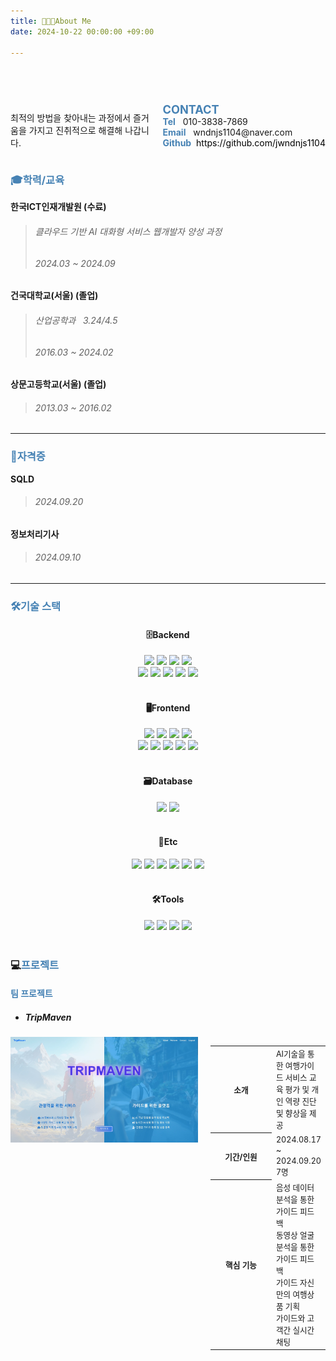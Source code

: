 ```yaml
---
title: 🧑🏻‍💻About Me
date: 2024-10-22 00:00:00 +09:00

---
```

## <b><span style="color: steelblue; visibility: hidden;">🧑🏻‍💻About Me</span></b>

<div style="display: flex; justify-content: space-between">
    <div>
        <p style="font-size: 1em; flex-grow: 1;"> 최적의 방법을 찾아내는 과정에서 즐거움을 가지고 진취적으로 해결해 나갑니다. </p>
    </div>
    <div style="margin-left: 20px; white-space: nowrap; flex-shrink: 0;">
        <b><span style="color: steelblue; font-size: 130%">CONTACT</span></b><br/>
        <b><span style="color: steelblue; font-size: 100%">Tel</span></b> &nbsp; 010-3838-7869  <br/>
        <b><span style="color: steelblue; font-size: 100%">Email</span></b> &nbsp; wndnjs1104@naver.com  <br/>
        <b><span style="color: steelblue; font-size: 100%">Github</span></b> <a style="text-decoration: none; color: black" href="https://github.com/jwndnjs1104"> &nbsp;https://github.com/jwndnjs1104</a> <br/>
    </div>
</div>
 
### <b><span style="color: steelblue">🎓학력/교육</span></b>
**한국ICT인재개발원 (수료)**  
> ###### 클라우드 기반 AI 대화형 서비스 웹개발자 양성 과정  
> ###### 2024.03 ~ 2024.09

**건국대학교(서울) (졸업)**  
> ###### 산업공학과 &nbsp; 3.24/4.5
> ###### 2016.03 ~ 2024.02

**상문고등학교(서울) (졸업)**  
> ###### 2013.03 ~ 2016.02  

---

### <b><span style="color: steelblue">📜자격증</span></b>
**SQLD**
> ###### 2024.09.20

**정보처리기사**
> ###### 2024.09.10

---



### <b><span style="color: steelblue">🛠️기술 스택</span></b>

<h4 align="center">🗄️Backend</h4>
<div align="center">
  <img src="https://img.shields.io/badge/Java-ED8B00?style=for-the-badge&logo=openjdk&logoColor=white"> 
  <img src="https://img.shields.io/badge/Python-14354C?style=for-the-badge&logo=python&logoColor=white"> 
  <img src="https://img.shields.io/badge/Flask-009688?style=for-the-badge&logo=flask&logoColor=white"> 
  <img src="https://img.shields.io/badge/fastapi-009688?style=for-the-badge&logo=fastapi&logoColor=white"><br/>
  <img src="https://img.shields.io/badge/springboot-6DB33F?style=for-the-badge&logo=springboot&logoColor=white"> 
  <img src="https://img.shields.io/badge/Spring_Security-6DB33F?style=for-the-badge&logo=Spring-Security&logoColor=white"> 
  <img src="https://img.shields.io/badge/JWT-6DB33F?style=for-the-badge&logo=jsonwebtokens&logoColor=white"> 
  <img src="https://img.shields.io/badge/mqtt-660066?style=for-the-badge&logo=mqtt&logoColor=white"> 
  <img src="https://img.shields.io/badge/eclipse_mosquitto-3C5280?style=for-the-badge&logo=eclipsemosquitto&logoColor=white">
</div><br/>

<h4 align="center">🖥️Frontend</h4>
<div align="center">
  <img src="https://img.shields.io/badge/HTML5-E34F26?style=for-the-badge&logo=html5&logoColor=white">
  <img src="https://img.shields.io/badge/CSS3-1572B6?style=for-the-badge&logo=css3&logoColor=white">
  <img src="https://img.shields.io/badge/Node.js-43853D?style=for-the-badge&logo=node.js&logoColor=white">
  <img src="https://img.shields.io/badge/npm-CB3837?style=for-the-badge&logo=npm&logoColor=white"><br/>
  <img src="https://img.shields.io/badge/JavaScript-F7DF1E?style=for-the-badge&logo=JavaScript&logoColor=white">
  <img src="https://img.shields.io/badge/React-20232A?style=for-the-badge&logo=react&logoColor=61DAFB">
  <img src="https://img.shields.io/badge/React_Router-CA4245?style=for-the-badge&logo=react-router&logoColor=white">
  <img src="https://img.shields.io/badge/Bootstrap-563D7C?style=for-the-badge&logo=bootstrap&logoColor=white">
  <img src="https://img.shields.io/badge/Material--UI-0081CB?style=for-the-badge&logo=material-ui&logoColor=white">
</div><br/>

<h4 align="center">🗃️Database</h4>
<div align="center">
  <img src="https://img.shields.io/badge/Oracle-F80000?style=for-the-badge&logo=Oracle&logoColor=white"> 
  <img src="https://img.shields.io/badge/MySQL-005C84?style=for-the-badge&logo=mysql&logoColor=white"> 
</div><br/>

<h4 align="center">👥Etc</h4>
<div align="center">
  <img src="https://img.shields.io/badge/Slack-4A154B?style=for-the-badge&logo=slack&logoColor=white">
  <img src="https://img.shields.io/badge/Discord-7289DA?style=for-the-badge&logo=discord&logoColor=white"> 
  <img src="https://img.shields.io/badge/GIT-E44C30?style=for-the-badge&logo=git&logoColor=white"> 
  <img src="https://img.shields.io/badge/GitHub-100000?style=for-the-badge&logo=github&logoColor=white"> 
  <img src="https://img.shields.io/badge/Notion-%23000000.svg?style=for-the-badge&logo=notion&logoColor=white"> 
  <img src="https://img.shields.io/badge/TensorFlow-FF6F00?style=for-the-badge&logo=tensorflow&logoColor=white"> 
</div><br/>


<h4 align="center">🛠️Tools</h4>
<div align="center">
  <img src="https://img.shields.io/badge/Eclipse-2C2255?style=for-the-badge&logo=eclipse&logoColor=white">
  <img src="https://img.shields.io/badge/PyCharm-000000.svg?&style=for-the-badge&logo=PyCharm&logoColor=white">
  <img src="https://img.shields.io/badge/Visual_Studio_Code-0078D4?style=for-the-badge&logo=visual%20studio%20code&logoColor=white">
  <img src="https://img.shields.io/badge/Postman-FF6C37?style=for-the-badge&logo=postman&logoColor=white">
</div><br/>


<!-- 
**Backend**
- Java, Spring Boot3
- Node.js
- Python, MQTT(Mosquitto), FastAPI, Flask
- Oracle DB, JPA

---

**Frontend**
- HTML5, CSS3, Javascript(ES6+), Ajax
- React

---

**Tools**
- Git, GitHub
- Slack, Notion
- Postman, MQTTX
- VSCode
- Eclipse, STS
- Pycharm, Jupyter Notebook
- Sql developer
- ERMaster
-->


### 💻<b><span style="color: steelblue">프로젝트</span></b>

#### <b><span style="color: steelblue">팀 프로젝트</span></b>

- ##### <b><span>TripMaven</span></b>  
<div style="display: flex; margin-bottom: 20px">
  <!-- 사진 영역 -->
  <div style="display: flex; flex-direction: column; margin-right: 20px; flex-shrink: 0;">
    <a href="/posts/TripMaven" target="_blank"><img src="assets/img/TripMaven_Landing.png" width="300" height="auto" alt="팀프로젝트" /></a>
  </div>

  <!-- 글 영역 -->
  <div style="flex-grow: 1;">
    <table style="border: none; background: none; width: 100%;">
      <tr style="border: none; background: none;">
        <th style="width: 150px; white-space: nowrap; flex-shrink: 0;">
          <b><span style="font-size: 90%">소개</span></b>
        </th>
        <td>
          <span style="font-size: 90%">AI기술을 통한 여행가이드 서비스 교육 평가 및 개인 역량 진단 및 향상을 제공</span><br/>
        </td>
      </tr>
      <tr style="border: none; background: none;">
        <th style="width: 150px; white-space: nowrap; flex-shrink: 0;">
          <b><span style="font-size: 90%">기간/인원</span></b>
        </th>
        <td>
          <span style="font-size: 90%">2024.08.17 ~ 2024.09.20</span><br/>
          <span style="font-size: 90%">7명</span>
        </td>
      </tr>
      <tr style="border: none; background: none;">
        <th style="width: 150px; white-space: nowrap; flex-shrink: 0;">
          <b><span style="font-size: 90%">핵심 기능</span></b>
        </th>
        <td>
          <span style="font-size: 90%">음성 데이터 분석을 통한 가이드 피드백</span><br/>
          <span style="font-size: 90%">동영상 얼굴 분석을 통한 가이드 피드백</span><br/>
          <span style="font-size: 90%">가이드 자신만의 여행상품 기획</span><br/>
          <span style="font-size: 90%">가이드와 고객간 실시간 채팅</span>
        </td>
      </tr>
      <!-- <tr style="border: none; background: none;">
        <th style="width: 150px; white-space: nowrap; flex-shrink: 0;">
          <b><span style="font-size: 90%">팀 성과</span></b>
        </th>
        <td><span style="font-size: 90%">내용</span></td>
      </tr>
      <tr style="border: none; background: none;">
        <th style="width: 150px; white-space: nowrap; flex-shrink: 0;">
          <b><span style="font-size: 90%">개인 기여</span></b>
        </th>
        <td><span style="font-size: 90%">내용</span></td>
      </tr> -->
    </table>
  </div>
</div>


<!-- #### <b><span style="color: steelblue">개인 프로젝트</span></b>

- ##### <b><span>개인 프로젝트3</span></b>  
<div style="display: flex; margin-bottom: 20px">
  <div style="display: flex; flex-direction: column; margin-right: 20px; flex-shrink: 0;">
      <a href="/posts/개인-프로젝트3" target="_blank"><img src="assets/img/TripMaven_Landing.png" width="300" height="auto" alt="팀프로젝트" /></a>
  </div>
  <div style="flex-grow: 1;">
    <table style="border: none; background: none; width: 100%;">
      <tr style="border: none; background: none;">
        <th style="width: 150px; white-space: nowrap; flex-shrink: 0;">
          <b><span style="font-size: 90%">소개</span></b>
        </th>
        <td>
          <span style="font-size: 90%">AI기술을 통한 여행가이드 서비스 교육 평가 및 개인 역량 진단 및 향상을 제공</span><br/>
        </td>
      </tr>
      <tr style="border: none; background: none;">
        <th style="width: 150px; white-space: nowrap; flex-shrink: 0;">
          <b><span style="font-size: 90%">기간</span></b>
        </th>
        <td>
          <span style="font-size: 90%">2024.08.17 ~ 2024.09.20</span><br/>
          <span style="font-size: 90%">7명</span>
        </td>
      </tr>
      <tr style="border: none; background: none;">
        <th style="width: 150px; white-space: nowrap; flex-shrink: 0;">
          <b><span style="font-size: 90%">핵심 기능</span></b>
        </th>
        <td><span style="font-size: 90%">내용</span></td>
      </tr>
      <tr style="border: none; background: none;">
        <th style="width: 150px; white-space: nowrap; flex-shrink: 0;">
          <b><span style="font-size: 90%">성과</span></b>
        </th>
        <td><span style="font-size: 90%">내용</span></td>
      </tr>
    </table>
  </div>
</div>

- ##### <b><span>개인 프로젝트2</span></b>
<div style="display: flex; margin-bottom: 20px">
  <div style="display: flex; flex-direction: column; margin-right: 20px; flex-shrink: 0;">
      <a href="/posts/개인-프로젝트3" target="_blank"><img src="assets/img/TripMaven_Landing.png" width="300" height="auto" alt="팀프로젝트" /></a>
  </div>
  <div style="flex-grow: 1;">
    <table style="border: none; background: none; width: 100%;">
      <tr style="border: none; background: none;">
        <th style="width: 150px; white-space: nowrap; flex-shrink: 0;">
          <b><span style="font-size: 90%">소개</span></b>
        </th>
        <td>
          <span style="font-size: 90%">AI기술을 통한 여행가이드 서비스 교육 평가 및 개인 역량 진단 및 향상을 제공</span><br/>
        </td>
      </tr>
      <tr style="border: none; background: none;">
        <th style="width: 150px; white-space: nowrap; flex-shrink: 0;">
          <b><span style="font-size: 90%">기간</span></b>
        </th>
        <td>
          <span style="font-size: 90%">2024.08.17 ~ 2024.09.20</span><br/>
          <span style="font-size: 90%">7명</span>
        </td>
      </tr>
      <tr style="border: none; background: none;">
        <th style="width: 150px; white-space: nowrap; flex-shrink: 0;">
          <b><span style="font-size: 90%">핵심 기능</span></b>
        </th>
        <td><span style="font-size: 90%">내용</span></td>
      </tr>
      <tr style="border: none; background: none;">
        <th style="width: 150px; white-space: nowrap; flex-shrink: 0;">
          <b><span style="font-size: 90%">성과</span></b>
        </th>
        <td><span style="font-size: 90%">내용</span></td>
      </tr>
    </table>
  </div>
</div>

- ##### <b><span>개인 프로젝트1</span></b>
<div style="display: flex; margin-bottom: 20px">
  <div style="display: flex; flex-direction: column; margin-right: 20px; flex-shrink: 0;">
      <a href="/posts/개인-프로젝트3" target="_blank"><img src="assets/img/TripMaven_Landing.png" width="300" height="auto" alt="팀프로젝트" /></a>
  </div>
  <div style="flex-grow: 1;">
    <table style="border: none; background: none; width: 100%;">
      <tr style="border: none; background: none;">
        <th style="width: 150px; white-space: nowrap; flex-shrink: 0;">
          <b><span style="font-size: 90%">소개</span></b>
        </th>
        <td>
          <span style="font-size: 90%">AI기술을 통한 여행가이드 서비스 교육 평가 및 개인 역량 진단 및 향상을 제공</span><br/>
        </td>
      </tr>
      <tr style="border: none; background: none;">
        <th style="width: 150px; white-space: nowrap; flex-shrink: 0;">
          <b><span style="font-size: 90%">기간</span></b>
        </th>
        <td>
          <span style="font-size: 90%">2024.08.17 ~ 2024.09.20</span><br/>
          <span style="font-size: 90%">7명</span>
        </td>
      </tr>
      <tr style="border: none; background: none;">
        <th style="width: 150px; white-space: nowrap; flex-shrink: 0;">
          <b><span style="font-size: 90%">핵심 기능</span></b>
        </th>
        <td><span style="font-size: 90%">내용</span></td>
      </tr>
      <tr style="border: none; background: none;">
        <th style="width: 150px; white-space: nowrap; flex-shrink: 0;">
          <b><span style="font-size: 90%">성과</span></b>
        </th>
        <td><span style="font-size: 90%">내용</span></td>
      </tr>
    </table>
  </div>
</div> -->